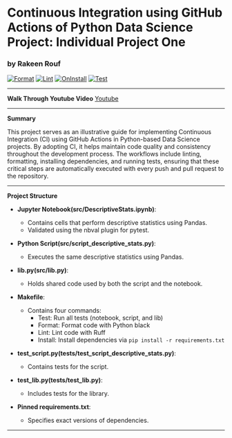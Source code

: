 # Continuous Integration using GitHub Actions of Python Data Science Project: Individual Project One
### by Rakeen Rouf

[![Format](https://github.com/nogibjj/ContinuousIntegrationusingGitHubActionsofPythonDataScienceProject/actions/workflows/format.yml/badge.svg)](https://github.com/nogibjj/ContinuousIntegrationusingGitHubActionsofPythonDataScienceProject/actions/workflows/format.yml) [![Lint](https://github.com/nogibjj/ContinuousIntegrationusingGitHubActionsofPythonDataScienceProject/actions/workflows/lint.yml/badge.svg)](https://github.com/nogibjj/ContinuousIntegrationusingGitHubActionsofPythonDataScienceProject/actions/workflows/lint.yml) [![OnInstall](https://github.com/nogibjj/ContinuousIntegrationusingGitHubActionsofPythonDataScienceProject/actions/workflows/install.yml/badge.svg)](https://github.com/nogibjj/ContinuousIntegrationusingGitHubActionsofPythonDataScienceProject/actions/workflows/install.yml) [![Test](https://github.com/nogibjj/ContinuousIntegrationusingGitHubActionsofPythonDataScienceProject/actions/workflows/test.yml/badge.svg)](https://github.com/nogibjj/ContinuousIntegrationusingGitHubActionsofPythonDataScienceProject/actions/workflows/test.yml)

---

**Walk Through Youtube Video**
[Youtube](https://youtu.be/YduYJFkaXa0)

---
**Summary**

This project serves as an illustrative guide for implementing Continuous Integration (CI) using GitHub Actions in Python-based Data Science projects. By adopting CI, it helps maintain code quality and consistency throughout the development process. The workflows include linting, formatting, installing dependencies, and running tests, ensuring that these critical steps are automatically executed with every push and pull request to the repository.

---
**Project Structure**

- **Jupyter Notebook(src/DescriptiveStats.ipynb)**:
  - Contains cells that perform descriptive statistics using Pandas.
  - Validated using the nbval plugin for pytest.

- **Python Script(src/script_descriptive_stats.py)**:
  - Executes the same descriptive statistics using Pandas.

- **lib.py(src/lib.py)**:
  - Holds shared code used by both the script and the notebook.

- **Makefile**:
  - Contains four commands:
    - Test: Run all tests (notebook, script, and lib)
    - Format: Format code with Python black
    - Lint: Lint code with Ruff
    - Install: Install dependencies via `pip install -r requirements.txt`

- **test_script.py(tests/test_script_descriptive_stats.py)**:
  - Contains tests for the script.

- **test_lib.py(tests/test_lib.py)**:
  - Includes tests for the library.

- **Pinned requirements.txt**:
  - Specifies exact versions of dependencies.

---
